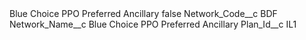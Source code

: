 <?xml version="1.0" encoding="UTF-8"?>
<CustomMetadata xmlns="http://soap.sforce.com/2006/04/metadata" xmlns:xsi="http://www.w3.org/2001/XMLSchema-instance" xmlns:xsd="http://www.w3.org/2001/XMLSchema">
    <label>Blue Choice PPO Preferred Ancillary</label>
    <protected>false</protected>
    <values>
        <field>Network_Code__c</field>
        <value xsi:type="xsd:string">BDF</value>
    </values>
    <values>
        <field>Network_Name__c</field>
        <value xsi:type="xsd:string">Blue Choice PPO Preferred Ancillary</value>
    </values>
    <values>
        <field>Plan_Id__c</field>
        <value xsi:type="xsd:string">IL1</value>
    </values>
</CustomMetadata>
